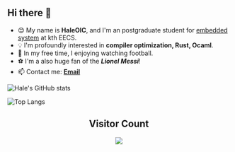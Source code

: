 ## Hi there 👋

- 😊 My name is **HaleOIC**, and I'm an postgraduate student for [embedded system](https://www.kth.se/en/studies/master/embedded-systems) at kth EECS.
- 💡 I'm profoundly interested in **compiler optimization, Rust, Ocaml**.
- 🔭 In my free time, I enjoying watching football.
- ⚽ I'm a also huge fan of the ***Lionel Messi***!
- 📫 Contact me: [**Email**](mailto:shinehale730@gmail.com)
<!-- - 👇 Check out my projects on Github! -->

![Hale's GitHub stats](https://github-readme-stats.vercel.app/api?username=HaleOIC&show_icons=true&theme=aura)

![Top Langs](https://github-readme-stats.vercel.app/api/top-langs/?username=HaleOIC&layout=compact&theme=aura)

## <center> Visitor Count
<p align="center"> 
  <img src="https://profile-counter.glitch.me/HaleOIC/count.svg" />
</p>
